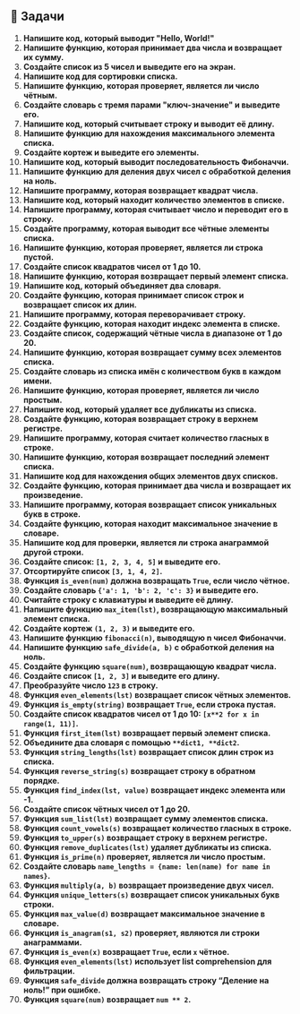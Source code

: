 ## 🧪 Задачи

1. **Напишите код, который выводит "Hello, World!"**
2. **Напишите функцию, которая принимает два числа и возвращает их сумму.**
3. **Создайте список из 5 чисел и выведите его на экран.**
4. **Напишите код для сортировки списка.**
5. **Напишите функцию, которая проверяет, является ли число чётным.**
6. **Создайте словарь с тремя парами "ключ-значение" и выведите его.**
7. **Напишите код, который считывает строку и выводит её длину.**
8. **Напишите функцию для нахождения максимального элемента списка.**
9. **Создайте кортеж и выведите его элементы.**
10. **Напишите код, который выводит последовательность Фибоначчи.**
11. **Напишите функцию для деления двух чисел с обработкой деления на ноль.**
12. **Напишите программу, которая возвращает квадрат числа.**
13. **Напишите код, который находит количество элементов в списке.**
14. **Напишите программу, которая считывает число и переводит его в строку.**
15. **Создайте программу, которая выводит все чётные элементы списка.**
16. **Напишите функцию, которая проверяет, является ли строка пустой.**
17. **Создайте список квадратов чисел от 1 до 10.**
18. **Напишите функцию, которая возвращает первый элемент списка.**
19. **Напишите код, который объединяет два словаря.**
20. **Создайте функцию, которая принимает список строк и возвращает список их длин.**
21. **Напишите программу, которая переворачивает строку.**
22. **Создайте функцию, которая находит индекс элемента в списке.**
23. **Создайте список, содержащий чётные числа в диапазоне от 1 до 20.**
24. **Напишите функцию, которая возвращает сумму всех элементов списка.**
25. **Создайте словарь из списка имён с количеством букв в каждом имени.**
26. **Напишите функцию, которая проверяет, является ли число простым.**
27. **Напишите код, который удаляет все дубликаты из списка.**
28. **Создайте функцию, которая возвращает строку в верхнем регистре.**
29. **Напишите программу, которая считает количество гласных в строке.**
30. **Напишите функцию, которая возвращает последний элемент списка.**
31. **Напишите код для нахождения общих элементов двух списков.**
32. **Создайте функцию, которая принимает два числа и возвращает их произведение.**
33. **Напишите программу, которая возвращает список уникальных букв в строке.**
34. **Создайте функцию, которая находит максимальное значение в словаре.**
35. **Напишите код для проверки, является ли строка анаграммой другой строки.**
36. **Создайте список: `[1, 2, 3, 4, 5]` и выведите его.**
37. **Отсортируйте список `[3, 1, 4, 2]`.**
38. **Функция `is_even(num)` должна возвращать `True`, если число чётное.**
39. **Создайте словарь `{'a': 1, 'b': 2, 'c': 3}` и выведите его.**
40. **Считайте строку с клавиатуры и выведите её длину.**
41. **Напишите функцию `max_item(lst)`, возвращающую максимальный элемент списка.**
42. **Создайте кортеж `(1, 2, 3)` и выведите его.**
43. **Напишите функцию `fibonacci(n)`, выводящую n чисел Фибоначчи.**
44. **Напишите функцию `safe_divide(a, b)` с обработкой деления на ноль.**
45. **Создайте функцию `square(num)`, возвращающую квадрат числа.**
46. **Создайте список `[1, 2, 3]` и выведите его длину.**
47. **Преобразуйте число `123` в строку.**
48. **Функция `even_elements(lst)` возвращает список чётных элементов.**
49. **Функция `is_empty(string)` возвращает `True`, если строка пустая.**
50. **Создайте список квадратов чисел от 1 до 10: `[x**2 for x in range(1, 11)]`.**
51. **Функция `first_item(lst)` возвращает первый элемент списка.**
52. **Объедините два словаря с помощью `**dict1, **dict2`.**
53. **Функция `string_lengths(lst)` возвращает список длин строк из списка.**
54. **Функция `reverse_string(s)` возвращает строку в обратном порядке.**
55. **Функция `find_index(lst, value)` возвращает индекс элемента или -1.**
56. **Создайте список чётных чисел от 1 до 20.**
57. **Функция `sum_list(lst)` возвращает сумму элементов списка.**
58. **Функция `count_vowels(s)` возвращает количество гласных в строке.**
59. **Функция `to_upper(s)` возвращает строку в верхнем регистре.**
60. **Функция `remove_duplicates(lst)` удаляет дубликаты из списка.**
61. **Функция `is_prime(n)` проверяет, является ли число простым.**
62. **Создайте словарь `name_lengths = {name: len(name) for name in names}`.**
63. **Функция `multiply(a, b)` возвращает произведение двух чисел.**
64. **Функция `unique_letters(s)` возвращает список уникальных букв строки.**
65. **Функция `max_value(d)` возвращает максимальное значение в словаре.**
66. **Функция `is_anagram(s1, s2)` проверяет, являются ли строки анаграммами.**
67. **Функция `is_even(x)` возвращает `True`, если `x` чётное.**
68. **Функция `even_elements(lst)` использует list comprehension для фильтрации.**
69. **Функция `safe_divide` должна возвращать строку “Деление на ноль!” при ошибке.**
70. **Функция `square(num)` возвращает `num ** 2`.**
